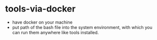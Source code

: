 # tools-via-docker  
- have docker on your machine
- put path of the bash file into the system environment, with which you can run them anywhere like tools installed.
